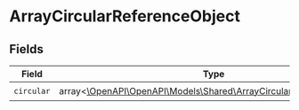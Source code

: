 # ArrayCircularReferenceObject


## Fields

| Field                                                                                                                     | Type                                                                                                                      | Required                                                                                                                  | Description                                                                                                               |
| ------------------------------------------------------------------------------------------------------------------------- | ------------------------------------------------------------------------------------------------------------------------- | ------------------------------------------------------------------------------------------------------------------------- | ------------------------------------------------------------------------------------------------------------------------- |
| `circular`                                                                                                                | array<[\OpenAPI\OpenAPI\Models\Shared\ArrayCircularReferenceObject](../../Models/Shared/ArrayCircularReferenceObject.md)> | :heavy_check_mark:                                                                                                        | N/A                                                                                                                       |